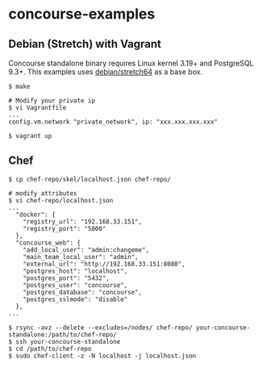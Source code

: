 # concourse-examples

## Debian (Stretch) with Vagrant

Concourse standalone binary requires Linux kernel 3.19+ and PostgreSQL 9.3+. This examples uses [debian/stretch64](https://app.vagrantup.com/debian/boxes/stretch64) as a base box.

    $ make

    # Modify your private ip
    $ vi Vagrantfile
    ...
    config.vm.network "private_network", ip: "xxx.xxx.xxx.xxx"

    $ vagrant up

## Chef

    $ cp chef-repo/skel/localhost.json chef-repo/

    # modify attributes
    $ vi chef-repo/localhost.json
    ...
      "docker": {
        "registry_url": "192.168.33.151",
        "registry_port": "5000"
      },
      "concourse_web": {
        "add_local_user": "admin:changeme",
        "main_team_local_user": "admin",
        "external_url": "http://192.168.33.151:8080",
        "postgres_host": "localhost",
        "postgres_port": "5432",
        "postgres_user": "concourse",
        "postgres_database": "concourse",
        "postgres_sslmode": "disable"
      },
    ...

    $ rsync -avz --delete --excludes=/nodes/ chef-repo/ your-concourse-standalone:/path/to/chef-repo/
    $ ssh your-concourse-standalone
    $ cd /path/to/chef-repo
    $ sudo chef-client -z -N localhost -j localhost.json


